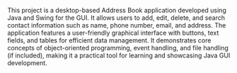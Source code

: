 This project is a desktop-based Address Book application developed using Java and Swing for the GUI. It allows users to add, edit, delete, and search contact information such as name, phone number, email, and address. The application features a user-friendly graphical interface with buttons, text fields, and tables for efficient data management. It demonstrates core concepts of object-oriented programming, event handling, and file handling (if included), making it a practical tool for learning and showcasing Java GUI development.

